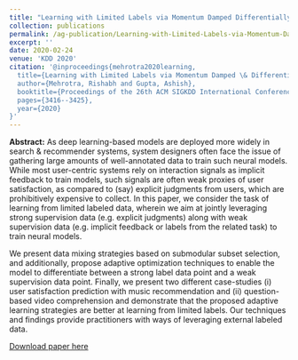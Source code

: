 ```yaml
---
title: "Learning with Limited Labels via Momentum Damped Differentially Weighted Training"
collection: publications
permalink: /ag-publication/Learning-with-Limited-Labels-via-Momentum-Damped-Differentially-Weighted-Training
excerpt: ''
date: 2020-02-24
venue: 'KDD 2020'
citation: '@inproceedings{mehrotra2020learning,
  title={Learning with Limited Labels via Momentum Damped \& Differentially Weighted Optimization},
  author={Mehrotra, Rishabh and Gupta, Ashish},
  booktitle={Proceedings of the 26th ACM SIGKDD International Conference on Knowledge Discovery \& Data Mining},
  pages={3416--3425},
  year={2020}
}'
---
```


**Abstract:** As deep learning-based models are deployed more widely in search & recommender systems, system designers often face the issue of gathering large amounts of well-annotated data to train such neural models. While most user-centric systems rely on interaction signals as implicit feedback to train models, such signals are often weak proxies of user satisfaction, as compared to (say) explicit judgments from users, which are prohibitively expensive to collect. In this paper, we consider the task of learning from limited labeled data, wherein we aim at jointly leveraging strong supervision data (e.g. explicit judgments) along with weak supervision data (e.g. implicit feedback or labels from the related task) to train neural models.

We present data mixing strategies based on submodular subset selection, and additionally, propose adaptive optimization techniques to enable the model to differentiate between a strong label data point and a weak supervision data point. Finally, we present two different case-studies (i) user satisfaction prediction with music recommendation and (ii) question-based video comprehension and demonstrate that the proposed adaptive learning strategies are better at learning from limited labels. Our techniques and findings provide practitioners with ways of leveraging external labeled data.

[Download paper here](http://Ashish-Gupta03.github.io/files/Learning_with_Limited_Labels.pdf)




